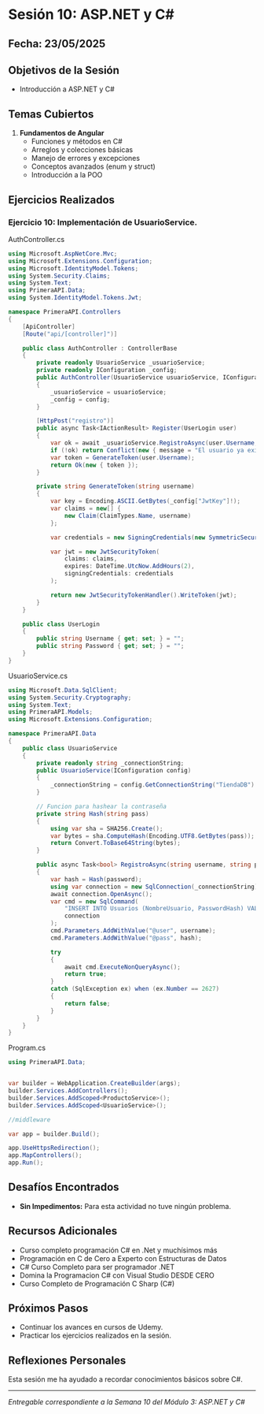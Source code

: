 # Sesión 10: ASP.NET y C#

## Fecha: 23/05/2025

## Objetivos de la Sesión

- Introducción a ASP.NET y C#

## Temas Cubiertos

1. **Fundamentos de Angular**
   - Funciones y métodos en C#
   - Arreglos y colecciones básicas
   - Manejo de errores y excepciones
   - Conceptos avanzados (enum y struct)
   - Introducción a la POO

## Ejercicios Realizados

### Ejercicio 10: Implementación de UsuarioService.

AuthController.cs
```c#
using Microsoft.AspNetCore.Mvc;
using Microsoft.Extensions.Configuration;
using Microsoft.IdentityModel.Tokens;
using System.Security.Claims;
using System.Text;
using PrimeraAPI.Data;
using System.IdentityModel.Tokens.Jwt;

namespace PrimeraAPI.Controllers
{
    [ApiController]
    [Route("api/[controller]")]

    public class AuthController : ControllerBase
    {
        private readonly UsuarioService _usuarioService;
        private readonly IConfiguration _config;
        public AuthController(UsuarioService usuarioService, IConfiguration config)
        {
            _usuarioService = usuarioService;
            _config = config;
        }

        [HttpPost("registro")]
        public async Task<IActionResult> Register(UserLogin user)
        {
            var ok = await _usuarioService.RegistroAsync(user.Username, user.Password);
            if (!ok) return Conflict(new { message = "El usuario ya existe" });
            var token = GenerateToken(user.Username);
            return Ok(new { token });
        }

        private string GenerateToken(string username)
        {
            var key = Encoding.ASCII.GetBytes(_config["JwtKey"]!);
            var claims = new[] {
                new Claim(ClaimTypes.Name, username)
            };

            var credentials = new SigningCredentials(new SymmetricSecurityKey(key), SecurityAlgorithms.HmacSha256);

            var jwt = new JwtSecurityToken(
                claims: claims,
                expires: DateTime.UtcNow.AddHours(2),
                signingCredentials: credentials
            );

            return new JwtSecurityTokenHandler().WriteToken(jwt);
        }
    }

    public class UserLogin
    {
        public string Username { get; set; } = "";
        public string Password { get; set; } = "";
    }
}
```

UsuarioService.cs
```c# 
using Microsoft.Data.SqlClient;
using System.Security.Cryptography;
using System.Text;
using PrimeraAPI.Models;
using Microsoft.Extensions.Configuration;

namespace PrimeraAPI.Data
{
    public class UsuarioService
    {
        private readonly string _connectionString;
        public UsuarioService(IConfiguration config)
        {
            _connectionString = config.GetConnectionString("TiendaDB")!;
        }

        // Funcion para hashear la contraseña
        private string Hash(string pass)
        {
            using var sha = SHA256.Create();
            var bytes = sha.ComputeHash(Encoding.UTF8.GetBytes(pass));
            return Convert.ToBase64String(bytes);
        }

        public async Task<bool> RegistroAsync(string username, string password)
        {
            var hash = Hash(password);
            using var connection = new SqlConnection(_connectionString);
            await connection.OpenAsync();
            var cmd = new SqlCommand(
                "INSERT INTO Usuarios (NombreUsuario, PasswordHash) VALUES (@user, @pass)",
                connection
            );
            cmd.Parameters.AddWithValue("@user", username);
            cmd.Parameters.AddWithValue("@pass", hash);

            try
            {
                await cmd.ExecuteNonQueryAsync();
                return true;
            }
            catch (SqlException ex) when (ex.Number == 2627)
            {
                return false;
            }
        }
    }
}
```

Program.cs
```c# 
using PrimeraAPI.Data;


var builder = WebApplication.CreateBuilder(args);
builder.Services.AddControllers();
builder.Services.AddScoped<ProductoService>();
builder.Services.AddScoped<UsuarioService>();

//middleware

var app = builder.Build();

app.UseHttpsRedirection();
app.MapControllers();
app.Run();
```

## Desafíos Encontrados

- **Sin Impedimentos:** Para esta actividad no tuve ningún problema. 

## Recursos Adicionales

- Curso completo programación C# en .Net y muchísimos más
- Programación en C de Cero a Experto con Estructuras de Datos
- C# Curso Completo para ser programador .NET
- Domina la Programacion C# con Visual Studio DESDE CERO
- Curso Completo de Programación C Sharp (C#)

## Próximos Pasos

- Continuar los avances en cursos de Udemy. 
- Practicar los ejercicios realizados en la sesión.

## Reflexiones Personales

Esta sesión me ha ayudado a recordar conocimientos básicos sobre C#.

---

*Entregable correspondiente a la Semana 10 del Módulo 3: ASP.NET y C#*